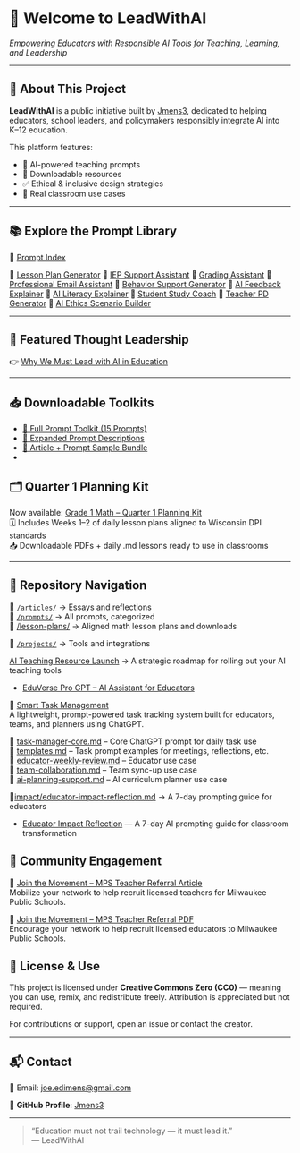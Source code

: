 # 🌟 Welcome to LeadWithAI  
*Empowering Educators with Responsible AI Tools for Teaching, Learning, and Leadership*

---

## 📌 About This Project

**LeadWithAI** is a public initiative built by [Jmens3](https://github.com/Jmens3), dedicated to helping educators, school leaders, and policymakers responsibly integrate AI into K–12 education.

This platform features:
- 🧠 AI-powered teaching prompts  
- 📄 Downloadable resources  
- ✅ Ethical & inclusive design strategies  
- 🎯 Real classroom use cases

---

## 📚 Explore the Prompt Library

📘 [Prompt Index](/prompts/)

📁 [Lesson Plan Generator](/prompts/lesson-plan-generator)
📁 [IEP Support Assistant](/prompts/iep-support-assistant)
📁 [Grading Assistant](/prompts/grading-assistant)
📁 [Professional Email Assistant](/prompts/professional-email-assistant)
📁 [Behavior Support Generator](/prompts/behavior-support-generator)
📁 [AI Feedback Explainer](/prompts/ai-feedback-explainer)
📁 [AI Literacy Explainer](/prompts/ai-literacy-explainer)
📁 [Student Study Coach](/prompts/ai-study-coach-reflection-guide)
📁 [Teacher PD Generator](/prompts/teacher-pd-generator)
📁 [AI Ethics Scenario Builder](/prompts/ai-ethics-scenario)


---

## 📝 Featured Thought Leadership

👉 [Why We Must Lead with AI in Education](articles/why-we-must-lead-with-ai.md)

---

## 📥 Downloadable Toolkits

- [📘 Full Prompt Toolkit (15 Prompts)](LeadWithAI_15_Prompts_Full_Document.pdf)  
- [📘 Expanded Prompt Descriptions](LeadWithAI_10_Prompts_Expanded.pdf)  
- [📘 Article + Prompt Sample Bundle](LeadWithAI_Article_and_Prompt.pdf)
- 
## 🗂️ Quarter 1 Planning Kit

Now available: [Grade 1 Math – Quarter 1 Planning Kit](lesson-plans/)  
🗓️ Includes Weeks 1–2 of daily lesson plans aligned to Wisconsin DPI standards  
📥 Downloadable PDFs + daily .md lessons ready to use in classrooms

---

## 🧭 Repository Navigation

📁 [`/articles/`](articles/) → Essays and reflections  
📁 [`/prompts/`](prompts/) → All prompts, categorized  
📁 [/lesson-plans/](lesson-plans/index.md) → Aligned math lesson plans and downloads

  
📁 [`/projects/`](projects/) → Tools and integrations

[AI Teaching Resource Launch](projects/ai-companion-launch-plan.md) → A strategic roadmap for rolling out your AI teaching tools

- [EduVerse Pro GPT – AI Assistant for Educators](./projects/eduverse-pro-gpt.md)

📁 [Smart Task Management](projects/smart-task-manager/README.md)  
A lightweight, prompt-powered task tracking system built for educators, teams, and planners using ChatGPT.


📄 [task-manager-core.md](https://github.com/Jmens3/LeadwithAI/blob/main/projects/smart-task-manager/projects/smart-task-manager/task-manager-core.md) – Core ChatGPT prompt for daily task use  
📄 [templates.md](https://github.com/Jmens3/LeadwithAI/blob/main/projects/smart-task-manager/projects/smart-task-manager/templates.md) – Task prompt examples for meetings, reflections, etc.  
📄 [educator-weekly-review.md](https://github.com/Jmens3/LeadwithAI/blob/main/projects/smart-task-manager/projects/smart-task-manager/educator-weekly-review.md) – Educator use case  
📄 [team-collaboration.md](https://github.com/Jmens3/LeadwithAI/blob/main/projects/smart-task-manager/projects/smart-task-manager/team-collaboration.md) – Team sync-up use case  
📄 [ai-planning-support.md](https://github.com/Jmens3/LeadwithAI/blob/main/projects/smart-task-manager/projects/smart-task-manager/ai-planning-support.md) – AI curriculum planner use case  


📁[impact/educator-impact-reflection.md](impact/educator-impact-reflection.md) → A 7-day prompting guide for educators

- [Educator Impact Reflection](impact/educator-impact-reflection.md) — A 7-day AI prompting guide for classroom transformation

## 📣 Community Engagement
 📢 [Join the Movement – MPS Teacher Referral Article](impact/join-the-movement.md)  
Mobilize your network to help recruit licensed teachers for Milwaukee Public Schools.

📣 [Join the Movement – MPS Teacher Referral PDF](impact/join-the-movement-safe.pdf)  
Encourage your network to help recruit licensed educators to Milwaukee Public Schools.


## 📜 License & Use

This project is licensed under **Creative Commons Zero (CC0)** — meaning you can use, remix, and redistribute freely. Attribution is appreciated but not required.

For contributions or support, open an issue or contact the creator.

---

## 📬 Contact

📧 Email: joe.edimens@gmail.com

🔗 **GitHub Profile**: [Jmens3](https://github.com/Jmens3)

---

> “Education must not trail technology — it must lead it.”  
> — LeadWithAI
